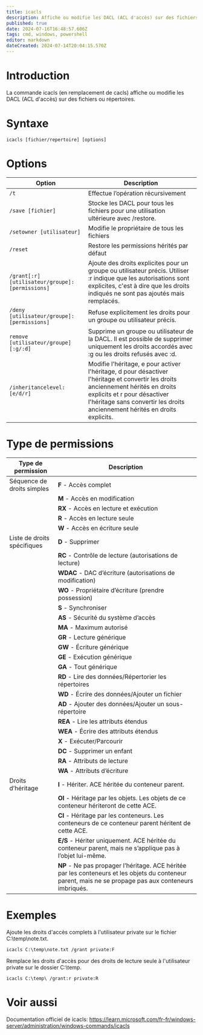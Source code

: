 ```yaml
---
title: icacls
description: Affiche ou modifie les DACL (ACL d'accès) sur des fichiers ou répertoires
published: true
date: 2024-07-16T16:48:57.606Z
tags: cmd, windows, powershell
editor: markdown
dateCreated: 2024-07-14T20:04:15.570Z
---
```


# Introduction

La commande icacls (en remplacement de cacls) affiche ou modifie les DACL (ACL d'accès) sur des fichiers ou répertoires.

# Syntaxe

`icacls [fichier/repertoire] [options]`

# Options

| Option                                          | Description                                                                                                                                                                                                                                      |
| ----------------------------------------------- | ------------------------------------------------------------------------------------------------------------------------------------------------------------------------------------------------------------------------------------------------ |
| `/t`                                            | Effectue l’opération récursivement                                                                                                                                                                                                               |
| `/save [fichier]`                               | Stocke les DACL pour tous les fichiers pour une utilisation ultérieure avec /restore.                                                                                                                                                            |
| `/setowner [utilisateur]`                       | Modifie le propriétaire de tous les fichiers                                                                                                                                                                                                     |
| `/reset`                                        | Restore les permissions hérités par défaut                                                                                                                                                                                                       |
| `/grant[:r] [utilisateur/groupe]:[permissions]` | Ajoute des droits explicites pour un groupe ou utilisateur précis. Utiliser :r indique que les autorisations sont explicites, c'est à dire que les droits indiqués ne sont pas ajoutés mais remplacés.                                           |
| `/deny [utilisateur/groupe]:[permissions]`      | Refuse explicitement les droits pour un groupe ou utilisateur précis.                                                                                                                                                                            |
| `remove [utilisateur/groupe][:g/:d]`            | Supprime un groupe ou utilisateur de la DACL. Il est possible de supprimer uniquement les droits accordés avec :g ou les droits refusés avec :d.                                                                                                 |
| `/inheritancelevel:[e/d/r]`                     | Modifie l'héritage, e pour activer l'héritage, d pour désactiver l'héritage et convertir les droits anciennement hérités en droits explicits et r pour désactiver l'héritage sans convertir les droits anciennement hérités en droits explicits. |

# Type de permissions

| Type de permission          | Description                                                                                                                                             |
| --------------------------- | ------------------------------------------------------------------------------------------------------------------------------------------------------- |
| Séquence de droits simples  | **F** - Accès complet                                                                                                                                   |
|                             | **M** - Accès en modification                                                                                                                           |
|                             | **RX** - Accès en lecture et exécution                                                                                                                  |
|                             | **R** - Accès en lecture seule                                                                                                                          |
|                             | **W** - Accès en écriture seule                                                                                                                         |
| Liste de droits spécifiques | **D** - Supprimer                                                                                                                                       |
|                             | **RC** - Contrôle de lecture (autorisations de lecture)                                                                                                 |
|                             | **WDAC** - DAC d’écriture (autorisations de modification)                                                                                               |
|                             | **WO** - Propriétaire d’écriture (prendre possession)                                                                                                   |
|                             | **S** - Synchroniser                                                                                                                                    |
|                             | **AS** - Sécurité du système d’accès                                                                                                                    |
|                             | **MA** - Maximum autorisé                                                                                                                               |
|                             | **GR** - Lecture générique                                                                                                                              |
|                             | **GW** - Écriture générique                                                                                                                             |
|                             | **GE** - Exécution générique                                                                                                                            |
|                             | **GA** - Tout générique                                                                                                                                 |
|                             | **RD** - Lire des données/Répertorier les répertoires                                                                                                   |
|                             | **WD** - Écrire des données/Ajouter un fichier                                                                                                          |
|                             | **AD** - Ajouter des données/Ajouter un sous-répertoire                                                                                                 |
|                             | **REA** - Lire les attributs étendus                                                                                                                    |
|                             | **WEA** - Écrire des attributs étendus                                                                                                                  |
|                             | **X** - Exécuter/Parcourir                                                                                                                              |
|                             | **DC** - Supprimer un enfant                                                                                                                            |
|                             | **RA** - Attributs de lecture                                                                                                                           |
|                             | **WA** - Attributs d’écriture                                                                                                                           |
| Droits d’héritage           | **I** - Hériter. ACE héritée du conteneur parent.                                                                                                       |
|                             | **OI** - Héritage par les objets. Les objets de ce conteneur hériteront de cette ACE.                                                                   |
|                             | **CI** - Héritage par les conteneurs. Les conteneurs de ce conteneur parent héritent de cette ACE.                                                      |
|                             | **E/S** - Hériter uniquement. ACE héritée du conteneur parent, mais ne s’applique pas à l’objet lui-même.                                               |
|                             | **NP** - Ne pas propager l’héritage. ACE héritée par les conteneurs et les objets du conteneur parent, mais ne se propage pas aux conteneurs imbriqués. |

# Exemples

Ajoute les droits d'accès complets à l'utilisateur private sur le fichier C:\temp\note.txt.

`icacls C:\temp\note.txt /grant private:F`

Remplace les droits d'accès pour des droits de lecture seule à l'utilisateur private sur le dossier C:\temp\.

`icacls C:\temp\ /grant:r private:R`

# Voir aussi

Documentation officiel de icacls:
https://learn.microsoft.com/fr-fr/windows-server/administration/windows-commands/icacls
